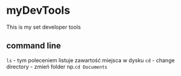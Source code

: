 # myDevTools
This is my set developer tools

## command line 
`ls` - tym poleceniem listuje zawartość miejsca w dysku
`cd` - change directory - zmień folder np.`cd Documents`

